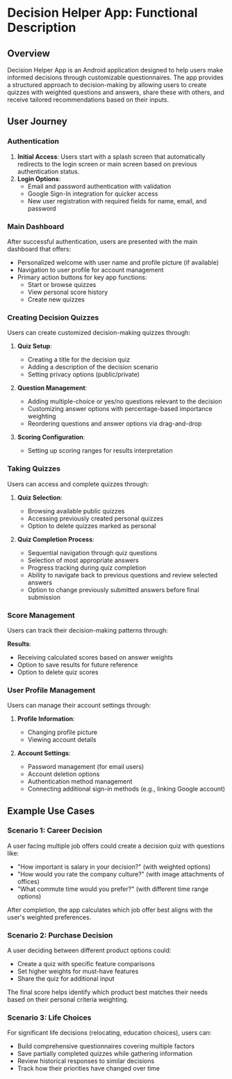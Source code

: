 # Decision Helper App: Functional Description

## Overview

Decision Helper App is an Android application designed to help users make informed decisions through customizable questionnaires. The app provides a structured approach to decision-making by allowing users to create quizzes with weighted questions and answers, share these with others, and receive tailored recommendations based on their inputs.

## User Journey

### Authentication

1. **Initial Access**: Users start with a splash screen that automatically redirects to the login screen or main screen based on previous authentication status.
2. **Login Options**:
   - Email and password authentication with validation
   - Google Sign-In integration for quicker access
   - New user registration with required fields for name, email, and password

### Main Dashboard

After successful authentication, users are presented with the main dashboard that offers:

- Personalized welcome with user name and profile picture (if available)
- Navigation to user profile for account management
- Primary action buttons for key app functions:
  - Start or browse quizzes
  - View personal score history
  - Create new quizzes

### Creating Decision Quizzes

Users can create customized decision-making quizzes through:

1. **Quiz Setup**:
   - Creating a title for the decision quiz
   - Adding a description of the decision scenario
   - Setting privacy options (public/private)

2. **Question Management**:
   - Adding multiple-choice or yes/no questions relevant to the decision
   - Customizing answer options with percentage-based importance weighting
   - Reordering questions and answer options via drag-and-drop

3. **Scoring Configuration**:
   - Setting up scoring ranges for results interpretation

### Taking Quizzes

Users can access and complete quizzes through:

1. **Quiz Selection**:
   - Browsing available public quizzes
   - Accessing previously created personal quizzes
   - Option to delete quizzes marked as personal

2. **Quiz Completion Process**:
   - Sequential navigation through quiz questions
   - Selection of most appropriate answers
   - Progress tracking during quiz completion
   - Ability to navigate back to previous questions and review selected answers
   - Option to change previously submitted answers before final submission

### Score Management

Users can track their decision-making patterns through:

 **Results**:
   - Receiving calculated scores based on answer weights
   - Option to save results for future reference
   - Option to delete quiz scores
     
### User Profile Management

Users can manage their account settings through:

1. **Profile Information**:
   - Changing profile picture
   - Viewing account details

2. **Account Settings**:
   - Password management (for email users)
   - Account deletion options
   - Authentication method management
   - Connecting additional sign-in methods (e.g., linking Google account)

## Example Use Cases

### Scenario 1: Career Decision

A user facing multiple job offers could create a decision quiz with questions like:

- "How important is salary in your decision?" (with weighted options)
- "How would you rate the company culture?" (with image attachments of offices)
- "What commute time would you prefer?" (with different time range options)

After completion, the app calculates which job offer best aligns with the user's weighted preferences.

### Scenario 2: Purchase Decision

A user deciding between different product options could:

- Create a quiz with specific feature comparisons
- Set higher weights for must-have features
- Share the quiz for additional input

The final score helps identify which product best matches their needs based on their personal criteria weighting.

### Scenario 3: Life Choices

For significant life decisions (relocating, education choices), users can:

- Build comprehensive questionnaires covering multiple factors
- Save partially completed quizzes while gathering information
- Review historical responses to similar decisions
- Track how their priorities have changed over time

